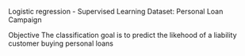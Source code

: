 Logistic regression - Supervised Learning
Dataset:
Personal Loan Campaign

Objective
The classification goal is to predict the likehood of a liability customer buying personal loans
